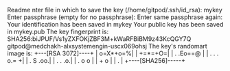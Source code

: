 Readme
nter file in which to save the key (/home/gitpod/.ssh/id_rsa): mykey
Enter passphrase (empty for no passphrase): 
Enter same passphrase again: 
Your identification has been saved in mykey
Your public key has been saved in mykey.pub
The key fingerprint is:
SHA256:biJPUF/Vs1yZXFOKjZBF3M+kWaRFBiBM9z43KcQGY7Q gitpod@medchakh-alxsystemengin-uscx069ohsj
The key's randomart image is:
+---[RSA 3072]----+
|         o=X*+o=%|
|          +=*=+O=|
|      .   .Eo==@ |
|     . . .  o.= +|
|    .   S    .oo.|
|     . .      .o.|
|    . o o        |
|     + o         |
|      .          |
+----[SHA256]-----+